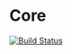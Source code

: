 # Core
[![Build Status](https://dev.azure.com/ashayakc100/ashayakc100/_apis/build/status/ashayakc.Core?branchName=master)](https://dev.azure.com/ashayakc100/ashayakc100/_build/latest?definitionId=4&branchName=master)
